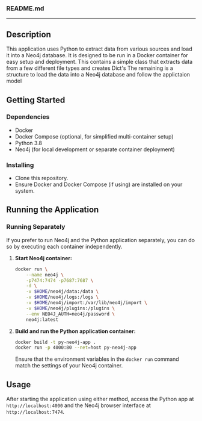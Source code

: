 
### README.md

---



## Description

This application uses Python to extract data from various sources and load it into a Neo4j database. It is designed to be run in a Docker container for easy setup and deployment.
This contains a simple class that extracts data from a few different file types and creates Dict's The remaining is a structure to load the data into a Neo4j database and follow the applictaion model

## Getting Started

### Dependencies

- Docker
- Docker Compose (optional, for simplified multi-container setup)
- Python 3.8
- Neo4j (for local development or separate container deployment)

### Installing

- Clone this repository.
- Ensure Docker and Docker Compose (if using) are installed on your system.

## Running the Application


### Running Separately

If you prefer to run Neo4j and the Python application separately, you can do so by executing each container independently.

1. **Start Neo4j container:**

   ```bash
   docker run \
       --name neo4j \
       -p7474:7474 -p7687:7687 \
       -d \
       -v $HOME/neo4j/data:/data \
       -v $HOME/neo4j/logs:/logs \
       -v $HOME/neo4j/import:/var/lib/neo4j/import \
       -v $HOME/neo4j/plugins:/plugins \
       --env NEO4J_AUTH=neo4j/password \
       neo4j:latest
   ```

2. **Build and run the Python application container:**

   ```bash
   docker build -t py-neo4j-app .
   docker run -p 4000:80 --net=host py-neo4j-app
   ```

   Ensure that the environment variables in the `docker run` command match the settings of your Neo4j container.

## Usage

After starting the application using either method, access the Python app at `http://localhost:4000` and the Neo4j browser interface at `http://localhost:7474`.


